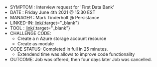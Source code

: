 - SYMPTOM  : Interview request for 'First Data Bank'
- DATE     : Friday June 4th 2021 @ 15:30 EST
- MANAGER  : Mark Tinderholt @ Persistance
- LINKED-IN: [link](doc:https://www.linkedin.com/in/marktinderholt/){:target="_blank"}
- TOOL     : [link](doc:https://codesandbox.io/s/crazy-night-10how){:target="_blank"}
- CHALLENGE CODE:
  - Create a n Azure storage account resource
  - Create as module
- CODE STATUS: Completed in full in 25 minutes. 
  - Extendend time was allows to improve code functionality 
- OUTCOME: Job was offered, then four days later Job was cancelled.
